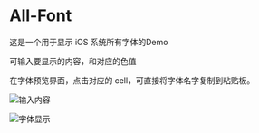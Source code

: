 # All-Font
这是一个用于显示 iOS 系统所有字体的Demo

可输入要显示的内容，和对应的色值

在字体预览界面，点击对应的 cell，可直接将字体名字复制到粘贴板。


![输入内容](http://ohuwocmkk.bkt.clouddn.com/all_font/IMG_1547.PNG) 

![字体显示](http://ohuwocmkk.bkt.clouddn.com/all_font/IMG_1548.PNG)


